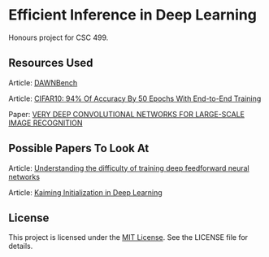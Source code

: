 # Efficient Inference in Deep Learning

Honours project for CSC 499.

## Resources Used

Article: [DAWNBench](https://dawnd9.sites.stanford.edu/dawnbench)

Article: [CIFAR10: 94% Of Accuracy By 50 Epochs With End-to-End Training](https://fptsoftware.com/resource-center/blogs/cifar10-94-of-accuracy-by-50-epochs-with-end-to-end-training)

Paper: [VERY DEEP CONVOLUTIONAL NETWORKS FOR LARGE-SCALE IMAGE RECOGNITION](https://arxiv.org/pdf/1409.1556)

## Possible Papers To Look At

Article: [Understanding the difficulty of training deep feedforward neural networks](https://proceedings.mlr.press/v9/glorot10a/glorot10a.pdf)

Article: [Kaiming Initialization in Deep Learning](https://www.geeksforgeeks.org/kaiming-initialization-in-deep-learning/)

## License

This project is licensed under the [MIT License](./LICENSE). See the LICENSE file for details.
